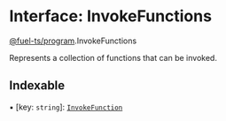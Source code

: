 # Interface: InvokeFunctions

[@fuel-ts/program](/api/Program/index.md).InvokeFunctions

Represents a collection of functions that can be invoked.

## Indexable

▪ [key: `string`]: [`InvokeFunction`](/api/Program/index.md#invokefunction)
